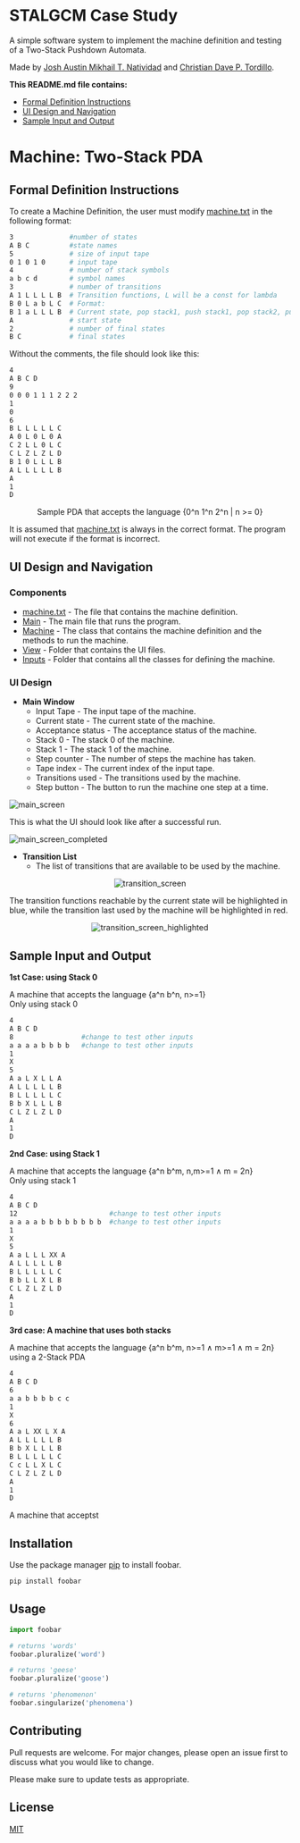 # STALGCM Case Study
A simple software system to implement the machine definition and testing of a Two-Stack Pushdown Automata.

Made by [Josh Austin Mikhail T. Natividad](https://github.com/austinatividad) and [Christian Dave P. Tordillo](https://github.com/Christian-Tordillo).

**This README.md file contains:**
- [Formal Definition Instructions](#formal-definition-instructions)
- [UI Design and Navigation](#ui-design-and-navigation)
- [Sample Input and Output](#sample-input-and-output)



# Machine: Two-Stack PDA
## Formal Definition Instructions
To create a Machine Definition, the user must modify [machine.txt](./inputs/machine.txt) in the following format:
```bash
3              #number of states
A B C          #state names
5              # size of input tape
0 1 0 1 0      # input tape
4              # number of stack symbols
a b c d        # symbol names
3              # number of transitions
A 1 L L L L B  # Transition functions, L will be a const for lambda
B 0 L a b L C  # Format:
B 1 a L L L B  # Current state, pop stack1, push stack1, pop stack2, push stack2, next state
A              # start state
2              # number of final states
B C            # final states 
```
Without the comments, the file should look like this:
```bash
4
A B C D
9
0 0 0 1 1 1 2 2 2
1
0
6
B L L L L L C
A 0 L 0 L 0 A
C 2 L L 0 L C
C L Z L Z L D
B 1 0 L L L B
A L L L L L B
A
1
D
```
<div style="text-align: center;">
Sample PDA that accepts the language {0^n 1^n 2^n | n >= 0}
</div>

It is assumed that [machine.txt](./inputs/machine.txt) is always in the correct format. The program will not execute if the format is incorrect.


## UI Design and Navigation
### Components

- [machine.txt](./inputs/machine.txt) - The file that contains the machine definition.
- [Main](./src/Main.java) - The main file that runs the program.
- [Machine](./src/Machine/Machine.java) - The class that contains the machine definition and the methods to run the machine.
- [View](./src/View) - Folder that contains the UI files.
- [Inputs](./src/Inputs) - Folder that contains all the classes for defining the machine.

### UI Design

- **Main Window**
  - Input Tape - The input tape of the machine.
  - Current state - The current state of the machine.
  - Acceptance status - The acceptance status of the machine.
  - Stack 0 - The stack 0 of the machine.
  - Stack 1 - The stack 1 of the machine.
  - Step counter - The number of steps the machine has taken.
  - Tape index - The current index of the input tape.
  - Transitions used - The transitions used by the machine.
  - Step button - The button to run the machine one step at a time.




![main_screen](./readme_images/main_screen.png)

This is what the UI should look like after a successful run.

![main_screen_completed](./readme_images/main_screen_completed.png)


- **Transition List**
  - The list of transitions that are available to be used by the machine.

<div style="text-align: center;">

![transition_screen](./readme_images/transition_screen.png)

</div>

The transition functions reachable by the current state will be highlighted in blue, while the transition
last used by the machine will be highlighted in red.

<div style="text-align: center;">

![transition_screen_highlighted](./readme_images/transition_screen_highlighted.png)

</div>

## Sample Input and Output
**1st Case: using Stack 0**

A machine that accepts the language {a^n b^n, n>=1} <br>
Only using stack 0

```bash
4
A B C D
8                 #change to test other inputs
a a a a b b b b   #change to test other inputs
1
X
5
A a L X L L A
A L L L L L B
B L L L L L C
B b X L L L B
C L Z L Z L D
A
1
D
```

**2nd Case: using Stack 1**

A machine that accepts the language {a^n b^m, n,m>=1 ∧ m = 2n} <br>
Only using stack 1

```bash
4
A B C D
12                       #change to test other inputs
a a a a b b b b b b b b  #change to test other inputs
1                        
X
5
A a L L L XX A
A L L L L L B
B L L L L L C
B b L L X L B
C L Z L Z L D
A
1
D
```





**3rd case: A machine that uses both stacks**


A machine that accepts the language {a^n b^m, n>=1 ∧ m>=1 ∧ m = 2n} using a 2-Stack PDA

```bash
4
A B C D
6
a a b b b b c c
1
X
6
A a L XX L X A
A L L L L L B
B b X L L L B
B L L L L L C
C c L L X L C
C L Z L Z L D
A
1
D
```

A machine that acceptst



## Installation

Use the package manager [pip](https://pip.pypa.io/en/stable/) to install foobar.

```bash
pip install foobar
```

## Usage

```python
import foobar

# returns 'words'
foobar.pluralize('word')

# returns 'geese'
foobar.pluralize('goose')

# returns 'phenomenon'
foobar.singularize('phenomena')
```

## Contributing

Pull requests are welcome. For major changes, please open an issue first
to discuss what you would like to change.

Please make sure to update tests as appropriate.

## License

[MIT](https://choosealicense.com/licenses/mit/)